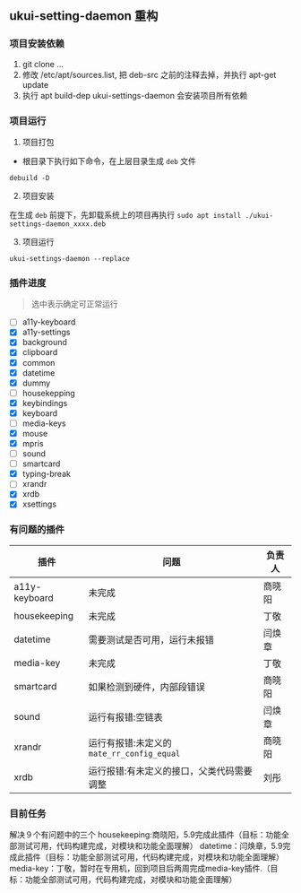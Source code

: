 ## ukui-setting-daemon 重构

### 项目安装依赖

1. git clone ...
2. 修改 /etc/apt/sources.list, 把 deb-src 之前的注释去掉，并执行 apt-get update
2. 执行 apt build-dep ukui-settings-daemon 会安装项目所有依赖

### 项目运行

1. 项目打包

- 根目录下执行如下命令，在上层目录生成 `deb` 文件

```shell
debuild -D
```

2. 项目安装

在生成 `deb` 前提下，先卸载系统上的项目再执行 `sudo apt install ./ukui-settings-daemon_xxxx.deb`

3. 项目运行

`ukui-settings-daemon --replace`

### 插件进度

> 选中表示确定可正常运行
- [ ] a11y-keyboard
- [x] a11y-settings
- [x] background
- [x] clipboard
- [x] common
- [x] datetime
- [x] dummy
- [ ] housekepping
- [x] keybindings
- [x] keyboard
- [ ] media-keys
- [x] mouse
- [x] mpris
- [ ] sound
- [ ] smartcard
- [x] typing-break
- [ ] xrandr
- [x] xrdb
- [x] xsettings

### 有问题的插件

| 插件 | 问题 | 负责人 |
| --- | --- | --- |
| a11y-keyboard | 未完成 | 商晓阳 |
| housekeeping | 未完成 | 丁敬 |
| datetime | 需要测试是否可用，运行未报错 | 闫焕章 |
| media-key | 未完成| 丁敬 |
| smartcard | 如果检测到硬件，内部段错误 | 商晓阳 |
| sound | 运行有报错:空链表 | 闫焕章 |
| xrandr | 运行有报错:未定义的 `mate_rr_config_equal` | 商晓阳 |
| xrdb | 运行报错:有未定义的接口，父类代码需要调整| 刘彤 |


### 目前任务
解决９个有问题中的三个
housekeeping:商晓阳，5.9完成此插件（目标：功能全部测试可用，代码构建完成，对模块和功能全面理解）
datetime：闫焕章，5.9完成此插件（目标：功能全部测试可用，代码构建完成，对模块和功能全面理解）
media-key：丁敬，暂时在专用机，回到项目后两周完成media-key插件.（目标：功能全部测试可用，代码构建完成，对模块和功能全面理解）
